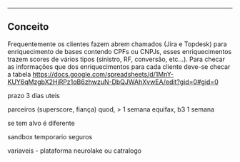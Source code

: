 
---

## Conceito

Frequentemente os clientes fazem abrem chamados (Jira e Topdesk) para enriquecimento de bases contendo CPFs ou CNPJs, esses enriquecimentos trazem scores de vários tipos (sinistro, RF, conversão, etc...). Para checar as informações que dos enriquecimentos para cada cliente deve-se checar a tabela 
https://docs.google.com/spreadsheets/d/1MnY-KUY6qMzgbX2HjRPz1qB6zhwzuN-DbQJWAhXvwEA/edit?gid=0#gid=0

prazo
3 dias uteis

parceiros (superscore, fiança)
quod, > 1 semana
equifax, b3 1 semana

se tem alvo é diferente

sandbox temporario
seguros

variaveis - plataforma neurolake ou catralogo